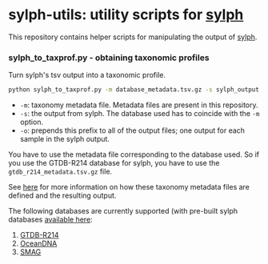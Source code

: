 # sylph-utils: utility scripts for [sylph](https://github.com/bluenote-1577/sylph)

This repository contains helper scripts for manipulating the output of [sylph](https://github.com/bluenote-1577/sylph). 

### sylph_to_taxprof.py - obtaining taxonomic profiles

Turn sylph's tsv output into a taxonomic profile.  

```sh
python sylph_to_taxprof.py -m database_metadata.tsv.gz -s sylph_output.tsv -o prefix_or_folder/
```
* `-m`: taxonomy metadata file. Metadata files are present in this repository.
* `-s`: the output from sylph. The database used has to coincide with the `-m` option. 
* `-o`: prepends this prefix to all of the output files; one output for each sample in the sylph output. 

You have to use the metadata file corresponding to the database used. So if you use the GTDB-R214 database for sylph, you have to use the `gtdb_r214_metadata.tsv.gz` file. 

See [here](https://github.com/bluenote-1577/sylph/wiki/Integrating-taxonomic-information-with-sylph#custom-taxonomies-and-how-it-works) for more information on how these taxonomy metadata files are defined and the resulting output.

The following databases are currently supported 
(with pre-built sylph databases [available here](https://github.com/bluenote-1577/sylph/wiki/Pre%E2%80%90built-databases):

1. [GTDB-R214](https://gtdb.ecogenomic.org/)  
2. [OceanDNA](https://doi.org/10.1038/s41597-022-01392-5)
3. [SMAG](https://www.nature.com/articles/s41467-023-43000-z)
